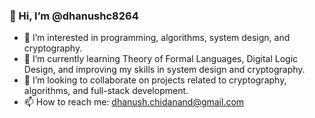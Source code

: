 ### 👋 Hi, I’m @dhanushc8264

- 👀 I’m interested in programming, algorithms, system design, and cryptography.
- 🌱 I’m currently learning Theory of Formal Languages, Digital Logic Design, and improving my skills in system design and cryptography.
- 💞️ I’m looking to collaborate on projects related to cryptography, algorithms, and full-stack development.
- 📫 How to reach me: dhanush.chidanand@gmail.com



<!---
dhanushc8264/dhanushc8264 is a ✨ special ✨ repository because its `README.md` (this file) appears on your GitHub profile.
You can click the Preview link to take a look at your changes.
--->
